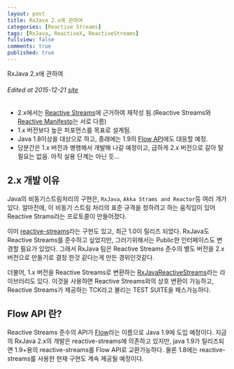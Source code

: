 ```yaml
---
layout: post
title: RxJava 2.x에 관하여
categories: [Reactive Streams]
tags: [RxJava, ReactiveX, ReactiveStreams]
fullview: false
comments: true
published: true
---
```


RxJava 2.x에 관하여

###### Edited at 2015-12-21 [site](http://qiita.com/kazy/items/8b1e0bcc5cd9638876d4)

- 2.x에서는 [Reactive Streams](http://www.reactive-streams.org/)에 근거하여 재작성 됨.(Reactive Streams와 [Reactive Manifesto](http://www.reactivemanifesto.org/)는 서로 다름)
- 1.x 버전보다 높은 퍼포먼스를 목표로 설계됨.
- Java 1.8이상을 대상으로 하고, 종래에는 1.9의 [Flow API](http://gee.cs.oswego.edu/dl/jsr166/dist/docs/java/util/concurrent/Flow.html)에도 대응할 예정.
- 당분간은 1.x 버전과 병행해서 개발해 나갈 예정이고, 급하게 2.x 버전으로 갈아 탈 필요는 없음. 아직 실용 단계는 아닌 듯...

## 2.x 개발 이유
Java의 비동기스트림처리의 구현은, `RxJava`, `Akka Strams and Reactor`등 여러 개가 있다. 얼마전에, 이 비동기 스트림 처리의 표준 규격을 정하려고 하는 움직임이 있어 Reactive Strams라는 프로토콜이 만들어졌다. 

이미 [reactive-streams](https://github.com/reactive-streams/reactive-streams-jvm)라는 구현도 있고, 최근 1.0이 릴리즈 되었다. RxJava도 Reactive Streams를 준수하고 싶었지만, 그러기위해서는 Public한 인터페이스도 변경할 필요가 있었다. 그래서 RxJava 팀은 Reactive Streams 준수의 별도 버전을 2.x 버전으로 만들기로 결정 한것 같다는게 만든 경위인것같다.

더불어, 1.x 버전을 Reactive Streams로 변환하는 [RxJavaReactiveStreams](https://github.com/ReactiveX/RxJavaReactiveStreams)라는 라이브러리도 있다. 이것을 사용하면 Reactive Streams와의 상호 변환이 가능하고, Reactive Streams가 제공하는 TCK라고 불리는 TEST SUITE을 패스가능하다.

## Flow API 란?
Reactive Streams 준수의 API가 [Flow](http://gee.cs.oswego.edu/dl/jsr166/dist/docs/java/util/concurrent/Flow.html)라는 이름으로 Java 1.9에 도입 예정이다. 지금의 RxJava 2.x의 개발은 reactive-streams에 의존하고 있지만, java 1.9가 릴리즈되면 1.9+용의 reactive-streams를 Flow API로 교환가능하다. 물론 1.8에는 reactive-streams를 사용한 현재 구현도 계속 제공될 예정이다.


